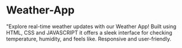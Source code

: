 # Weather-App
"Explore real-time weather updates with our Weather App! Built using HTML, CSS and JAVASCRIPT it offers a sleek interface for checking temperature, humidity, and feels like. Responsive and user-friendly. 
